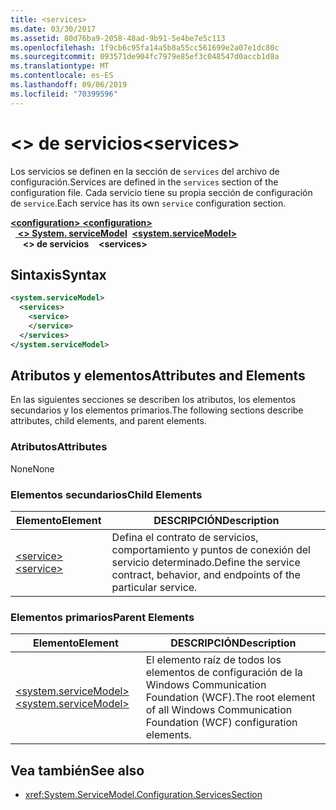 ```yaml
---
title: <services>
ms.date: 03/30/2017
ms.assetid: 80d76ba9-2058-48ad-9b91-5e4be7e5c113
ms.openlocfilehash: 1f9cb6c95fa14a5b8a55cc561699e2a07e1dc80c
ms.sourcegitcommit: 093571de904fc7979e85ef3c048547d0accb1d8a
ms.translationtype: MT
ms.contentlocale: es-ES
ms.lasthandoff: 09/06/2019
ms.locfileid: "70399596"
---
```

# <a name="services"></a><span data-ttu-id="a461e-101">\<> de servicios</span><span class="sxs-lookup"><span data-stu-id="a461e-101">\<services></span></span>
<span data-ttu-id="a461e-102">Los servicios se definen en la sección de `services` del archivo de configuración.</span><span class="sxs-lookup"><span data-stu-id="a461e-102">Services are defined in the `services` section of the configuration file.</span></span> <span data-ttu-id="a461e-103">Cada servicio tiene su propia sección de configuración de `service`.</span><span class="sxs-lookup"><span data-stu-id="a461e-103">Each service has its own `service` configuration section.</span></span>  
  
<span data-ttu-id="a461e-104">[ **\<configuration>** ](../configuration-element.md)</span><span class="sxs-lookup"><span data-stu-id="a461e-104">[**\<configuration>**](../configuration-element.md)</span></span>\
<span data-ttu-id="a461e-105">&nbsp;&nbsp;[ **\<> System. serviceModel**](system-servicemodel.md)</span><span class="sxs-lookup"><span data-stu-id="a461e-105">&nbsp;&nbsp;[**\<system.serviceModel>**](system-servicemodel.md)</span></span>\
<span data-ttu-id="a461e-106">&nbsp;&nbsp;&nbsp;&nbsp; **\<> de servicios**</span><span class="sxs-lookup"><span data-stu-id="a461e-106">&nbsp;&nbsp;&nbsp;&nbsp;**\<services>**</span></span>  
## <a name="syntax"></a><span data-ttu-id="a461e-107">Sintaxis</span><span class="sxs-lookup"><span data-stu-id="a461e-107">Syntax</span></span>  
  
```xml  
<system.serviceModel>
  <services>
    <service>
    </service>
  </services>
</system.serviceModel>
```  
  
## <a name="attributes-and-elements"></a><span data-ttu-id="a461e-108">Atributos y elementos</span><span class="sxs-lookup"><span data-stu-id="a461e-108">Attributes and Elements</span></span>  
 <span data-ttu-id="a461e-109">En las siguientes secciones se describen los atributos, los elementos secundarios y los elementos primarios.</span><span class="sxs-lookup"><span data-stu-id="a461e-109">The following sections describe attributes, child elements, and parent elements.</span></span>  
  
### <a name="attributes"></a><span data-ttu-id="a461e-110">Atributos</span><span class="sxs-lookup"><span data-stu-id="a461e-110">Attributes</span></span>  
 <span data-ttu-id="a461e-111">None</span><span class="sxs-lookup"><span data-stu-id="a461e-111">None</span></span>  
  
### <a name="child-elements"></a><span data-ttu-id="a461e-112">Elementos secundarios</span><span class="sxs-lookup"><span data-stu-id="a461e-112">Child Elements</span></span>  
  
|<span data-ttu-id="a461e-113">Elemento</span><span class="sxs-lookup"><span data-stu-id="a461e-113">Element</span></span>|<span data-ttu-id="a461e-114">DESCRIPCIÓN</span><span class="sxs-lookup"><span data-stu-id="a461e-114">Description</span></span>|  
|-------------|-----------------|  
|[<span data-ttu-id="a461e-115">\<service></span><span class="sxs-lookup"><span data-stu-id="a461e-115">\<service></span></span>](service.md)|<span data-ttu-id="a461e-116">Defina el contrato de servicios, comportamiento y puntos de conexión del servicio determinado.</span><span class="sxs-lookup"><span data-stu-id="a461e-116">Define the service contract, behavior, and endpoints of the particular service.</span></span>|  
  
### <a name="parent-elements"></a><span data-ttu-id="a461e-117">Elementos primarios</span><span class="sxs-lookup"><span data-stu-id="a461e-117">Parent Elements</span></span>  
  
|<span data-ttu-id="a461e-118">Elemento</span><span class="sxs-lookup"><span data-stu-id="a461e-118">Element</span></span>|<span data-ttu-id="a461e-119">DESCRIPCIÓN</span><span class="sxs-lookup"><span data-stu-id="a461e-119">Description</span></span>|  
|-------------|-----------------|  
|[<span data-ttu-id="a461e-120">\<system.serviceModel></span><span class="sxs-lookup"><span data-stu-id="a461e-120">\<system.serviceModel></span></span>](system-servicemodel.md)|<span data-ttu-id="a461e-121">El elemento raíz de todos los elementos de configuración de la Windows Communication Foundation (WCF).</span><span class="sxs-lookup"><span data-stu-id="a461e-121">The root element of all Windows Communication Foundation (WCF) configuration elements.</span></span>|  
  
## <a name="see-also"></a><span data-ttu-id="a461e-122">Vea también</span><span class="sxs-lookup"><span data-stu-id="a461e-122">See also</span></span>

- <xref:System.ServiceModel.Configuration.ServicesSection>
